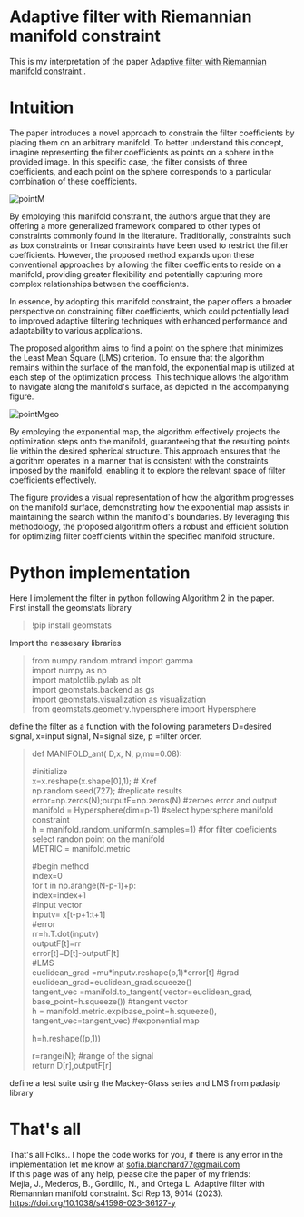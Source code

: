 
# Adaptive filter with Riemannian manifold constraint  

This is my interpretation of the paper [Adaptive filter with Riemannian manifold constraint  ](https://doi.org/10.1038/s41598-023-36127-y).
# Intuition

The paper introduces a novel approach to constrain the filter coefficients by placing them on an arbitrary manifold. To better understand this concept, imagine representing the filter coefficients as points on a sphere in the provided image. In this specific case, the filter consists of three coefficients, and each point on the sphere corresponds to a particular combination of these coefficients.

![pointM](https://github.com/SofiaBlnchrd/AdaptiveFiltering/assets/135394093/fc472fc2-0cdf-48d0-9e22-5ccf56672013)

By employing this manifold constraint, the authors argue that they are offering a more generalized framework compared to other types of constraints commonly found in the literature. Traditionally, constraints such as box constraints or linear constraints have been used to restrict the filter coefficients. However, the proposed method expands upon these conventional approaches by allowing the filter coefficients to reside on a manifold, providing greater flexibility and potentially capturing more complex relationships between the coefficients.

In essence, by adopting this manifold constraint, the paper offers a broader perspective on constraining filter coefficients, which could potentially lead to improved adaptive filtering techniques with enhanced performance and adaptability to various applications.

The proposed algorithm aims to find a point on the sphere that minimizes the Least Mean Square (LMS) criterion. To ensure that the algorithm remains within the surface of the manifold, the exponential map is utilized at each step of the optimization process. This technique allows the algorithm to navigate along the manifold's surface, as depicted in the accompanying figure.


![pointMgeo](https://github.com/SofiaBlnchrd/AdaptiveFiltering/assets/135394093/416e8d73-ebf1-4859-93b7-f1113d80dc18)

By employing the exponential map, the algorithm effectively projects the optimization steps onto the manifold, guaranteeing that the resulting points lie within the desired spherical structure. This approach ensures that the algorithm operates in a manner that is consistent with the constraints imposed by the manifold, enabling it to explore the relevant space of filter coefficients effectively.

The figure provides a visual representation of how the algorithm progresses on the manifold surface, demonstrating how the exponential map assists in maintaining the search within the manifold's boundaries. By leveraging this methodology, the proposed algorithm offers a robust and efficient solution for optimizing filter coefficients within the specified manifold structure.

# Python implementation

Here I implement the filter in python following Algorithm 2 in the paper.  
First install the geomstats library

> !pip install geomstats

Import the nessesary libraries

> from numpy.random.mtrand import gamma  
> import numpy as np  
> import matplotlib.pylab as plt  
> import geomstats.backend as gs  
> import geomstats.visualization as visualization  
> from geomstats.geometry.hypersphere import Hypersphere

define the filter as a function with the following parameters D=desired signal, x=input signal, N=signal size, p =filter order.

> def MANIFOLD_ant( D,x, N, p,mu=0.08):  
>   
>  #initialize  
>  x=x.reshape(x.shape[0],1);  # Xref  
>  np.random.seed(727); #replicate results  
>  error=np.zeros(N);outputF=np.zeros(N) #zeroes error and output  
>  manifold = Hypersphere(dim=p-1) #select hypersphere manifold constraint  
>  h = manifold.random_uniform(n_samples=1) #for filter coeficients select randon point on the manifold  
>  METRIC = manifold.metric  
>   
>  #begin method  
>  index=0  
>  for t in np.arange(N-p-1)+p:  
>   index=index+1  
>   #input vector  
>   inputv= x[t-p+1:t+1]  
>   #error  
>   rr=h.T.dot(inputv)  
>   outputF[t]=rr  
>   error[t]=D[t]-outputF[t]  
>   #LMS   
>   euclidean_grad =mu*inputv.reshape(p,1)*error[t]  #grad  
>   euclidean_grad=euclidean_grad.squeeze()  
>   tangent_vec =manifold.to_tangent( vector=euclidean_grad, base_point=h.squeeze()) #tangent vector  
>   h = manifold.metric.exp(base_point=h.squeeze(), tangent_vec=tangent_vec) #exponential map  
>   
>   h=h.reshape((p,1))  
>   
>  r=range(N); #range of the signal  
>  return D[r],outputF[r]  

define a test suite using the Mackey-Glass series and LMS from padasip library  

# That's all
That's all Folks..
I hope the code works for you, if there is any error in the implementation let me know at sofia.blanchard77@gmail.com  
If this page was of any help, please cite the paper of my friends:  
Mejia, J., Mederos, B., Gordillo, N., and Ortega L. Adaptive filter with Riemannian manifold constraint. Sci Rep 13, 9014 (2023). https://doi.org/10.1038/s41598-023-36127-y

